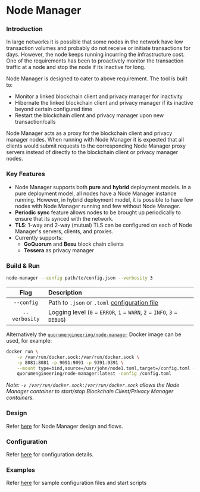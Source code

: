 # Node Manager

### Introduction
In large networks it is possible that some nodes in the network have low transaction volumes and probably do not receive or initiate transactions for days. However, the node keeps running incurring the infrastructure cost. One of the requirements has been to proactively monitor the transaction traffic at a node and stop the node if its inactive for long.

Node Manager is designed to cater to above requirement. The tool is built to:

* Monitor a linked blockchain client and privacy manager for inactivity
* Hibernate the linked blockchain client and privacy manager if its inactive beyond certain configured time
* Restart the blockchain client and privacy manager upon new transaction/calls 

Node Manager acts as a proxy for the blockchain client and privacy manager nodes. When running with Node Manager it is expected that all clients would submit requests to the corresponding Node Manager proxy servers instead of directly to the blockchain client or privacy manager nodes.

### Key Features

- Node Manager supports both **pure** and **hybrid** deployment models. In a pure deployment model, all nodes have a Node Manager instance running. However, in hybrid deployment model, it is possible to have few nodes with Node Manager running and few without Node Manager.  
- **Periodic sync** feature allows nodes to be brought up periodically to ensure that its synced with the network. 
- **TLS**: 1-way and 2-way (mutual) TLS can be configured on each of Node Manager's servers, clients, and proxies.  
- Currently supports: 
    - **GoQuorum** and **Besu** block chain clients
    - **Tessera** as privacy manager

### Build & Run

```bash
node-manager --config path/to/config.json --verbosity 3
```

| Flag | Description |
| :---: | :--- |
| `--config` | Path to `.json` or `.toml` [configuration file](docs/Config.md) |
| `--verbosity` | Logging level (`0` = `ERROR`, `1` = `WARN`, `2` = `INFO`, `3` = `DEBUG`) |

Alternatively the [`quorumengineering/node-manager`](https://hub.docker.com/r/quorumengineering/node-manager) Docker image can be used, for example:

```bash
docker run \
    -v /var/run/docker.sock:/var/run/docker.sock \
    -p 8081:8081 -p 9091:9091 -p 9391:9391 \
    --mount type=bind,source=/usr/john/node1.toml,target=/config.toml --mount type=bind,source=/usr/john/nm1.toml,target=/nm1.toml \
    quorumengineering/node-manager:latest -config /config.toml
```

*Note: `-v /var/run/docker.sock:/var/run/docker.sock` allows the Node Manager container to start/stop Blockchain Client/Privacy Manager containers.*

### Design
Refer [here](docs/Design.md) for Node Manager design and flows.

### Configuration
Refer [here](docs/Config.md) for configuration details.

### Examples
Refer [here](examples/README.md) for sample configuration files and start scripts


